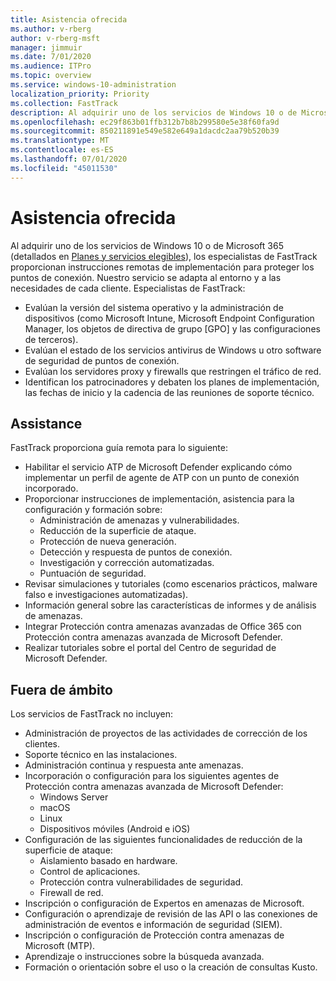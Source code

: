 ```yaml
---
title: Asistencia ofrecida
ms.author: v-rberg
author: v-rberg-msft
manager: jimmuir
ms.date: 7/01/2020
ms.audience: ITPro
ms.topic: overview
ms.service: windows-10-administration
localization_priority: Priority
ms.collection: FastTrack
description: Al adquirir uno de los servicios de Windows 10 o de Microsoft 365, los especialistas de FastTrack proporcionan instrucciones remotas de implementación para proteger los puntos de conexión. Nuestro servicio se adapta al entorno y a las necesidades de cada cliente.
ms.openlocfilehash: ec29f863b01ffb312b7b8b299580e5e38f60fa9d
ms.sourcegitcommit: 850211891e549e582e649a1dacdc2aa79b520b39
ms.translationtype: MT
ms.contentlocale: es-ES
ms.lasthandoff: 07/01/2020
ms.locfileid: "45011530"
---
```

# <a name="assistance-offered"></a>Asistencia ofrecida  

Al adquirir uno de los servicios de Windows 10 o de Microsoft 365 (detallados en [Planes y servicios elegibles](M365-eligible-services-and-plans.md)), los especialistas de FastTrack proporcionan instrucciones remotas de implementación para proteger los puntos de conexión. Nuestro servicio se adapta al entorno y a las necesidades de cada cliente. Especialistas de FastTrack:
- Evalúan la versión del sistema operativo y la administración de dispositivos (como Microsoft Intune, Microsoft Endpoint Configuration Manager, los objetos de directiva de grupo [GPO] y las configuraciones de terceros).
- Evalúan el estado de los servicios antivirus de Windows u otro software de seguridad de puntos de conexión.
- Evalúan los servidores proxy y firewalls que restringen el tráfico de red.
- Identifican los patrocinadores y debaten los planes de implementación, las fechas de inicio y la cadencia de las reuniones de soporte técnico.

## <a name="assistance"></a>Assistance

FastTrack proporciona guía remota para lo siguiente:
- Habilitar el servicio ATP de Microsoft Defender explicando cómo implementar un perfil de agente de ATP con un punto de conexión incorporado.
- Proporcionar instrucciones de implementación, asistencia para la configuración y formación sobre:
    - Administración de amenazas y vulnerabilidades.
    - Reducción de la superficie de ataque.
    - Protección de nueva generación.
    - Detección y respuesta de puntos de conexión.
    - Investigación y corrección automatizadas.
    - Puntuación de seguridad.
- Revisar simulaciones y tutoriales (como escenarios prácticos, malware falso e investigaciones automatizadas).
- Información general sobre las características de informes y de análisis de amenazas.
- Integrar Protección contra amenazas avanzadas de Office 365 con Protección contra amenazas avanzada de Microsoft Defender.
- Realizar tutoriales sobre el portal del Centro de seguridad de Microsoft Defender.

## <a name="out-of-scope"></a>Fuera de ámbito

Los servicios de FastTrack no incluyen:
- Administración de proyectos de las actividades de corrección de los clientes.
- Soporte técnico en las instalaciones.
- Administración continua y respuesta ante amenazas.
- Incorporación o configuración para los siguientes agentes de Protección contra amenazas avanzada de Microsoft Defender:
   - Windows Server
   - macOS
   - Linux
   - Dispositivos móviles (Android e iOS)
- Configuración de las siguientes funcionalidades de reducción de la superficie de ataque:
    - Aislamiento basado en hardware.
    - Control de aplicaciones.
    - Protección contra vulnerabilidades de seguridad.
    - Firewall de red.
- Inscripción o configuración de Expertos en amenazas de Microsoft.
- Configuración o aprendizaje de revisión de las API o las conexiones de administración de eventos e información de seguridad (SIEM).
- Inscripción o configuración de Protección contra amenazas de Microsoft (MTP).
- Aprendizaje o instrucciones sobre la búsqueda avanzada.
- Formación o orientación sobre el uso o la creación de consultas Kusto.
